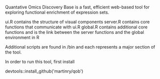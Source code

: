 Quantative Omics Discovery Base is a fast, efficient web-based tool for exploring functional enrichment of expression sets.

ui.R contains the structure of visual components
server.R contains core functions that communicate with ui.R
global.R contains additional core functions and is the link between the server functions and the global environment in R

Additional scripts are found in /bin and each represents a major section of the tool.

In order to run this tool, first install

devtools::install_github('martinry/qob')


